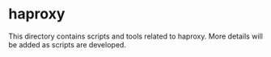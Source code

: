 # haproxy

This directory contains scripts and tools related to haproxy. More details will be added as scripts are developed.

